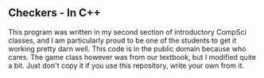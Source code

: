 Checkers - In C++
--
This program was written in my second section
of introductory CompSci classes, and I am particularly
proud to be one of the students to get it working pretty
darn well. This code is in the public domain because who cares.
The game class however was from our textbook, but I modified quite
a bit. Just don't copy it if you use this repository,
write your own from it.